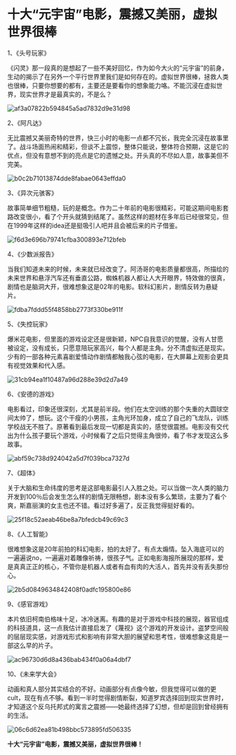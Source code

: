 # 十大“元宇宙”电影，震撼又美丽，虚拟世界很棒 




1、《头号玩家》

《闪灵》那一段真的是想起了一些不美好回忆，作为如今大火的“元宇宙”的前身，生动的揭示了在另外一个平行世界里我们是如何存在的。虚拟世界很棒，拯救人类也很棒，只要你想要的都有，主要还是要看你的想象能力咯。不能沉浸在虚拟世界，现实世界才是最真实的，不是么？

![af3a07822b594845a5ad7832d9e31d98](af3a07822b594845a5ad7832d9e31d98.jpeg)

2、《阿凡达》

无比震撼又美丽奇特的世界，快三小时的电影一点都不冗长，我完全沉浸在故事里了。战斗场面热闹和精彩，但谈不上震惊，整体只能说，整体符合预期，这是它的优点，但没有意想不到的亮点是它的遗憾之处。开头真的不尽如人意，故事美但不完美。

![b0c2b71013874dde8fabae0643effda0](b0c2b71013874dde8fabae0643effda0.jpeg)

3、《异次元骇客》

故事简单细节粗糙，玩的是概念。作为二十年前的电影很精彩，可能这期间电影套路改变很小，看了个开头就猜到结尾了。虽然这样的题材在多年后已经很常见，但在1999年这样的idea还是挺吸引人吧并且会被后来的片子借鉴。

![f6d3e696b79741cfba300893e712bfeb](f6d3e696b79741cfba300893e712bfeb.jpeg)

4、《少数派报告》

当我们知道未来的时候，未来就已经改变了。阿汤哥的电影质量都很高，所描绘的未来世界和悬浮汽车还有垂直公路，蜘蛛机器人都让人大开眼界，特效做的很真，剧情也是脑洞大开，很难想象这是02年的电影。软科幻影片，剧情反转为悬疑片。

![fdba7fddd55f4858bb2773f330be911f](fdba7fddd55f4858bb2773f330be911f.jpeg)

5、《失控玩家》

爆米花电影，但里面的游戏设定还是很新颖，NPC自我意识的觉醒，没有人甘愿被设定，没有成长，只愿意陪玩家高兴，每个人都是主角。分不清虚拟还是现实。少有的一部各种元素喜剧爱情动作剧情都触我心弦的电影，在大屏幕上观影会更具有视觉效果和代入感。

![31cb94ea1f10487a96d288e39d2d7a49](31cb94ea1f10487a96d288e39d2d7a49.jpeg)

6、《安德的游戏》

电影看过，印象还很深刻，尤其是前半段。他们在太空训练的那个失重的大圆球空间太帅了，想玩。这个干瘦的小男孩，主角光环加身，成立了自己的飞龙队，训练学校战无不胜了。原著看到最后发现一切都是真实的，感觉很震撼。电影没有交代出为什么孩子要玩个游戏，小时候看了之后只觉得主角很帅，看了书才发现这么多故事。

![abf59c738d924042a5d7f039bca7327d](abf59c738d924042a5d7f039bca7327d.jpeg)

7、《超体》

关于大脑和生命纬度的思考是这部电影最引人入胜之处。可以当做一次人类的脑力开发到100％后会发生怎么样的剧情无限畅想，剧本没有多么繁琐，主要为了看个爽，斯嘉丽演的女主也还不错。看过好多遍了，反正我觉得挺好看的。

![25f18c52aeab46be8a7bfedcb49c69c3](25f18c52aeab46be8a7bfedcb49c69c3.jpeg)

8、《人工智能》

很难想象这是20年前拍的科幻电影，拍的太好了。有点太煽情。坠入海底可以的一遍遍说no，一遍遍对着雕像祈祷，很孩子气。正如电影海报所展现的那样，爱是真真正正的核心，不管你是机器人或者有血有肉的大活人，首先并没有丢失那份心。

![2b5d0849634842408f0adfc195800e86](2b5d0849634842408f0adfc195800e86.jpeg)

9、《感官游戏》

本片依旧柯南伯格味十足，冰冷迷离。有趣的是对于游戏中科技的展现，器官组成的科技道具，这一点我估计直接启发了《蔑视》这个游戏的开发设计。盗梦空间般的层层现实感，对游戏形式和影响有非常大胆的展望和思考性，很难想象这竟是一部这么早的片子。

![ac96730d6d8a436bab434f0a06a4dbf7](ac96730d6d8a436bab434f0a06a4dbf7.jpeg)

10、《未来学大会》

动画和真人部分其实结合的不好。动画部分有点像今敏，但我觉得可以做的更cult，现在有点不够。看到一半时觉得剧情断裂，知道罗宾选择回到现实世界时，才知道这个反乌托邦式的寓言之震撼——她最终选择了幻想，但却是回到曾经拥有的生活。

![06c6d62ea81b498bbc573895fd506335](06c6d62ea81b498bbc573895fd506335.jpeg)

**十大“元宇宙”电影，震撼又美丽，虚拟世界很棒！**
